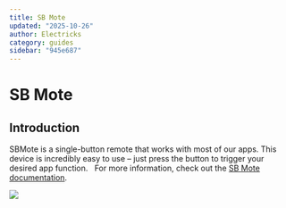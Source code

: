 ```yaml
---
title: SB Mote
updated: "2025-10-26"
author: Electricks
category: guides
sidebar: "945e687"
---
```


# SB Mote

## Introduction

SBMote is a single-button remote that works with most of our apps. This device is incredibly easy to use – just press the button to trigger your desired app function.  
For more information, check out the [SB Mote documentation](https://electricks.info/docs/sbmote/).

![](https://electricks.info/wp-content/uploads/2022/12/sbmote-300x300.png)